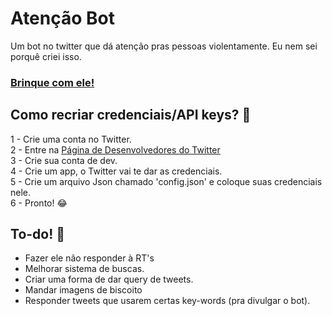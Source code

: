 # Atenção Bot
Um bot no twitter que dá atenção pras pessoas violentamente. Eu nem sei porquê criei isso.
### <a href="http://twitter.com/atencao_bot">Brinque com ele!</a>

## Como recriar credenciais/API keys? :thinking:

1 - Crie uma conta no Twitter.<br>
2 - Entre na <a href="http://developer.twitter.com">Página de Desenvolvedores do Twitter</a><br>
3 - Crie sua conta de dev.<br>
4 - Crie um app, o Twitter vai te dar as credenciais.<br>
5 - Crie um arquivo Json chamado 'config.json' e coloque suas credenciais nele.<br>
6 - Pronto! :joy:

## To-do! :calendar:
- Fazer ele não responder à RT's<br>
- Melhorar sistema de buscas.<br>
- Criar uma forma de dar query de tweets.<br>
- Mandar imagens de biscoito<br>
- Responder tweets que usarem certas key-words (pra divulgar o bot).
